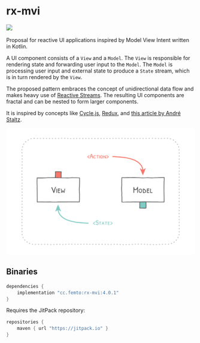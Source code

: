 # rx-mvi

[![](https://jitpack.io/v/cc.femto/rx-mvi.svg)](https://jitpack.io/#cc.femto/rx-mvi)

Proposal for reactive UI applications inspired by Model View Intent written in Kotlin.

A UI component consists of a `View` and a `Model`. The `View` is responsible for
rendering state and forwarding user input to the `Model`. The `Model` is
processing user input and external state to produce a `State` stream, which
is in turn rendered by the `View`.

The proposed pattern embraces the concept of unidirectional data flow and makes
heavy use of [Reactive Streams](http://reactivex.io/).
The resulting UI components are fractal and can be nested to form larger components.

It is inspired by concepts like
[Cycle.js](https://cycle.js.org/),
[Redux](https://redux.js.org/), and
[this article by André Staltz](https://staltz.com/unidirectional-user-interface-architectures.html).

![Alt MVI diagram](./docs/mvi_diagram.png)


## Binaries
```gradle
dependencies {
    implementation "cc.femto:rx-mvi:4.0.1"
}
```

Requires the JitPack repository:
```gradle
repositories {
    maven { url "https://jitpack.io" }
}
```
